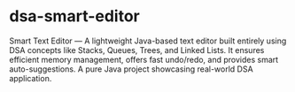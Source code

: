 # dsa-smart-editor
Smart Text Editor — A lightweight Java-based text editor built entirely using DSA concepts like Stacks, Queues, Trees, and Linked Lists. It ensures efficient memory management, offers fast undo/redo, and provides smart auto-suggestions. A pure Java project showcasing real-world DSA application.
